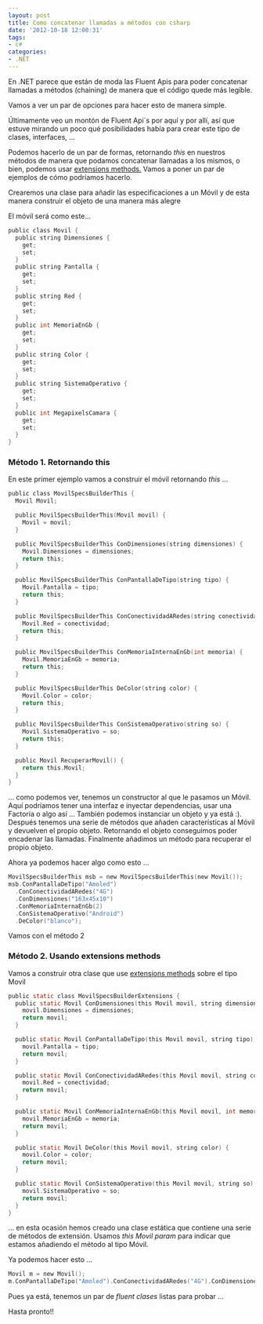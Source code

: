 ```yaml
---
layout: post
title: Como concatenar llamadas a métodos con csharp
date: '2012-10-18 12:00:31'
tags:
- c#
categories:
- .NET
---
```


En .NET parece que están de moda las Fluent Apis para poder concatenar llamadas a métodos (chaining) de manera que el código quede más legible.

Vamos a ver un par de opciones para hacer esto de manera simple.

Últimamente veo un montón de Fluent Api´s por aquí y por allí, así que estuve mirando un poco qué posibilidades había para crear este tipo de clases, interfaces, …

Podemos hacerlo de un par de formas, retornando *this* en nuestros métodos de manera que podamos concatenar llamadas a los mismos, o bien, podemos usar [extensions methods.](http://msdn.microsoft.com/en-us/library/vstudio/bb383977.aspx "Extension methods") Vamos a poner un par de ejemplos de cómo podríamos hacerlo.

Crearemos una clase para añadir las especificaciones a un Móvil y de esta manera construir el objeto de una manera más alegre

El móvil será como este…

```c
public class Movil {
  public string Dimensiones {
    get;
    set;
  }
  public string Pantalla {
    get;
    set;
  }
  public string Red {
    get;
    set;
  }
  public int MemoriaEnGb {
    get;
    set;
  }
  public string Color {
    get;
    set;
  }
  public string SistemaOperativo {
    get;
    set;
  }
  public int MegapixelsCamara {
    get;
    set;
  }
}
```

### Método 1. Retornando this

En este primer ejemplo vamos a construir el móvil retornando *this* …

```c
public class MovilSpecsBuilderThis {
  Movil Movil;

  public MovilSpecsBuilderThis(Movil movil) {
    Movil = movil;
  }

  public MovilSpecsBuilderThis ConDimensiones(string dimensiones) {
    Movil.Dimensiones = dimensiones;
    return this;
  }

  public MovilSpecsBuilderThis ConPantallaDeTipo(string tipo) {
    Movil.Pantalla = tipo;
    return this;
  }

  public MovilSpecsBuilderThis ConConectividadARedes(string conectividad) {
    Movil.Red = conectividad;
    return this;
  }

  public MovilSpecsBuilderThis ConMemoriaInternaEnGb(int memoria) {
    Movil.MemoriaEnGb = memoria;
    return this;
  }

  public MovilSpecsBuilderThis DeColor(string color) {
    Movil.Color = color;
    return this;
  }

  public MovilSpecsBuilderThis ConSistemaOperativo(string so) {
    Movil.SistemaOperativo = so;
    return this;
  }

  public Movil RecuperarMovil() {
    return this.Movil;
  }
}
```

… como podemos ver, tenemos un constructor al que le pasamos un Móvil. Aquí podríamos tener una interfaz e inyectar dependencias, usar una Factoría o algo así … También podemos instanciar un objeto y ya está :). Después tenemos una serie de métodos que añaden características al Móvil y devuelven el propio objeto. Retornando el objeto conseguimos poder encadenar las llamadas. Finalmente añadimos un método para recuperar el propio objeto.

Ahora ya podemos hacer algo como esto …

```c
MovilSpecsBuilderThis msb = new MovilSpecsBuilderThis(new Movil());
msb.ConPantallaDeTipo("Amoled")
  .ConConectividadARedes("4G")
  .ConDimensiones("163x45x10")
  .ConMemoriaInternaEnGb(2)
  .ConSistemaOperativo("Android")
  .DeColor("blanco");
```

Vamos con el método 2

### Método 2. Usando extensions methods

Vamos a construir otra clase que use [extensions methods](http://msdn.microsoft.com/en-us/library/vstudio/bb383977.aspx "Extensions Methods") sobre el tipo Movil

```c
public static class MovilSpecsBuilderExtensions {
  public static Movil ConDimensiones(this Movil movil, string dimensiones) {
    movil.Dimensiones = dimensiones;
    return movil;
  }

  public static Movil ConPantallaDeTipo(this Movil movil, string tipo) {
    movil.Pantalla = tipo;
    return movil;
  }

  public static Movil ConConectividadARedes(this Movil movil, string conectividad) {
    movil.Red = conectividad;
    return movil;
  }

  public static Movil ConMemoriaInternaEnGb(this Movil movil, int memoria) {
    movil.MemoriaEnGb = memoria;
    return movil;
  }

  public static Movil DeColor(this Movil movil, string color) {
    movil.Color = color;
    return movil;
  }

  public static Movil ConSistemaOperativo(this Movil movil, string so) {
    movil.SistemaOperativo = so;
    return movil;
  }
}
```

… en esta ocasión hemos creado una clase estática que contiene una serie de métodos de extensión. Usamos *this Movil param* para indicar que estamos añadiendo el método al tipo Móvil.

Ya podemos hacer esto …

```c
Movil m = new Movil();
m.ConPantallaDeTipo("Amoled").ConConectividadARedes("4G").ConDimensiones("163x45x10").ConMemoriaInternaEnGb(2).ConSistemaOperativo("Android").DeColor("blanco");
```

Pues ya está, tenemos un par de *fluent clases* listas para probar …

Hasta pronto!!


